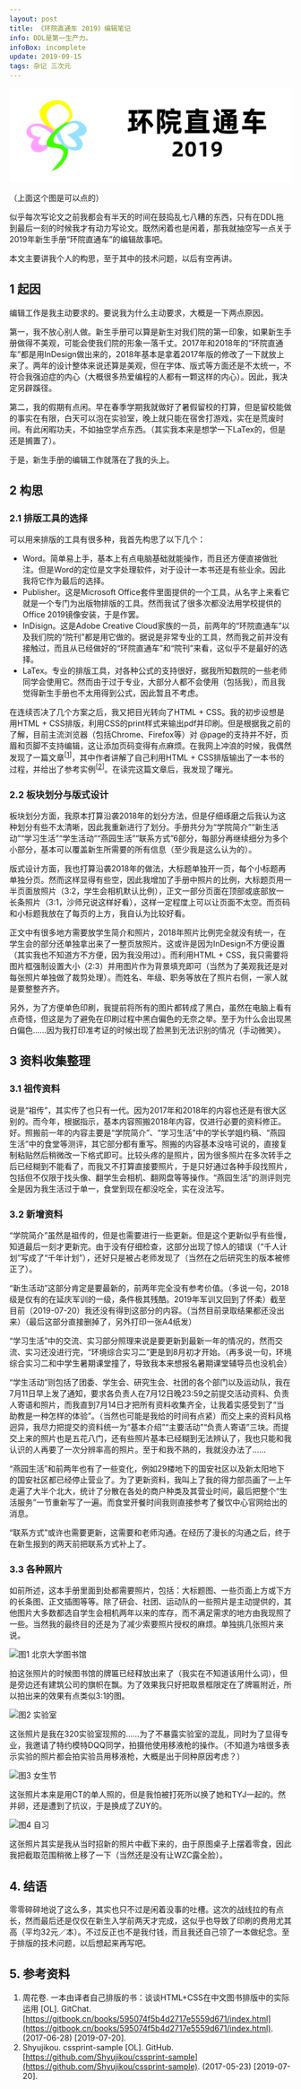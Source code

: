```yaml
---
layout: post
title: 《环院直通车 2019》编辑笔记
info: DDL是第一生产力。
infoBox: incomplete
update: 2019-09-15
tags: 杂记 三次元
---
```

<div class="at-c"><a href="//pku-cese-su.github.io/2019-Fresh-Book/output.pdf"><img src="/images/header-005.png" class="headerPic"></a></div>

（上面这个图是可以点的）

似乎每次写论文之前我都会有半天的时间在鼓捣乱七八糟的东西，只有在DDL拖到最后一刻的时候我才有动力写论文。既然闲着也是闲着，那我就抽空写一点关于2019年新生手册“环院直通车”的编辑故事吧。

本文主要讲我个人的构思，至于其中的技术问题，以后有空再讲。

## 1 起因
编辑工作是我主动要求的。要说我为什么主动要求，大概是一下两点原因。

第一，我不放心别人做。新生手册可以算是新生对我们院的第一印象，如果新生手册做得不美观，可能会使我们院的形象一落千丈。2017年和2018年的“环院直通车”都是用InDesign做出来的，2018年基本是拿着2017年版的修改了一下就放上来了。两年的设计整体来说还算是美观，但在字体、版式等方面还是不太统一，不符合我强迫症的内心（大概很多热爱编程的人都有一颗这样的内心）。因此，我决定另辟蹊径。

第二，我的假期有点闲。早在春季学期我就做好了暑假留校的打算，但是留校能做的事实在有限，白天可以泡在实验室，晚上就只能在宿舍打游戏，实在是荒废时间。有此闲暇功夫，不如抽空学点东西。（其实我本来是想学一下LaTex的，但是还是搁置了）。

于是，新生手册的编辑工作就落在了我的头上。

## 2 构思
### 2.1 排版工具的选择
可以用来排版的工具有很多种，我首先构思了以下几个：

- Word。简单易上手，基本上有点电脑基础就能操作，而且还方便直接做批注。但是Word的定位是文字处理软件，对于设计一本书还是有些业余。因此我将它作为最后的选择。
- Publisher。这是Microsoft Office套件里面提供的一个工具，从名字上来看它就是一个专门为出版物排版的工具。然而我试了很多次都没法用学校提供的Office 2019镜像安装，于是作罢。
- InDisign。这是Adobe Creative Cloud家族的一员，前两年的“环院直通车”以及我们院的“院刊”都是用它做的。据说是非常专业的工具，然而我之前并没有接触过，而且从已经做好的“环院直通车”和“院刊”来看，这似乎不是最好的选择。
- LaTex。专业的排版工具，对各种公式的支持很好，据我所知数院的一些老师同学会使用它。然而由于过于专业，大部分人都不会使用（包括我），而且我觉得新生手册也不太用得到公式，因此暂且不考虑。

在连续否决了几个方案之后，我又把目光转向了HTML + CSS。我的初步设想是用HTML + CSS排版，利用CSS的print样式来输出pdf并印刷。但是根据我之前的了解，目前主流浏览器（包括Chrome、Firefox等）对 @page的支持并不好，页眉和页脚不支持编辑，这让添加页码变得有点麻烦。在我网上冲浪的时候，我偶然发现了一篇文章<sup>[[1](#ref-1)]</sup>，其中作者讲解了自己利用HTML + CSS排版输出了一本书的过程，并给出了参考实例<sup>[[2](#ref-2)]</sup>。在读完这篇文章后，我发现了曙光。

### 2.2 板块划分与版式设计
板块划分方面，我原本打算沿袭2018年的划分方法，但是仔细琢磨之后我认为这种划分有些不太清晰，因此我重新进行了划分。手册共分为“学院简介”“新生活动”“学习生活”“学生活动”“燕园生活”“联系方式”6部分，每部分再继续细分为多个小部分，基本可以覆盖新生所需要的所有信息（至少我是这么认为的）。

版式设计方面，我也打算沿袭2018年的做法，大标题单独开一页，每个小标题再单独分页。然而这样显得有些空，因此我增加了手册中照片的比例，大标题页用一半页面放照片（3:2，学生会相机默认比例），正文一部分页面在顶部或底部放一长条照片（3:1，沙师兄说这样好看），这样一定程度上可以让页面不太空。而页码和小标题我放在了每页的上方，我自认为比较好看。

正文中有很多地方需要放学生简介和照片，2018年照片比例完全就没有统一，在学生会的部分还单独拿出来了一整页放照片。这或许是因为InDesign不方便设置（其实我也不知道方不方便，因为我没用过）。而利用HTML + CSS，我只需要将图片框强制设置大小（2:3）并用图片作为背景填充即可（当然为了美观我还是对每张照片单独做了裁剪处理）。而姓名、年级、职务等放在了照片右侧，一家人就是要整整齐齐。

另外，为了方便单色印刷，我提前将所有的图片都转成了黑白，虽然在电脑上看有点奇怪，但这是为了避免在印刷过程中黑白偏色的无奈之举。至于为什么会出现黑白偏色……因为我打印准考证的时候出现了脸黑到无法识别的情况（手动微笑）。

## 3 资料收集整理
### 3.1 祖传资料
说是“祖传”，其实传了也只有一代。因为2017年和2018年的内容也还是有很大区别的。而今年，根据指示，基本内容照搬2018年内容，仅进行必要的资料修正。好。照搬前一年的内容主要是“学院简介”、“学习生活”中的学长学姐约稿、“燕园生活”中的食堂等测评，其它部分都有重写。照搬的内容基本没啥可说的，直接复制粘贴然后稍微改一下格式即可。比较头疼的是照片，因为很多照片在多次转手之后已经糊到不能看了，而我又不打算直接要照片，于是只好通过各种手段找照片，包括但不仅限于找头像、翻学生会相机、翻网盘等等操作。“燕园生活”的测评则完全是因为我生活过于单一，食堂到现在都没吃全，实在没法写。

### 3.2 新增资料
“学院简介”虽然是祖传的，但是也需要进行一些更新。但是这个更新似乎有些慢，知道最后一刻才更新完。由于没有仔细检查，这部分出现了惊人的错误（“千人计划”写成了“千年计划”），还好只是被占老师发现了（当然在之后研究生的版本被修正了）。

“新生活动”这部分肯定是要最新的，前两年完全没有参考价值。（多说一句，2018级是仅有的在延庆军训的一级，条件极其残酷。2019年军训又回到了怀柔）截至目前（2019-07-20）我还没有得到这部分的内容。（当然目前录取结果都还没出来）（最后这部分直接删掉了，另外打印一张A4纸发）

“学习生活”中的交流、实习部分照理来说是要更新到最新一年的情况的，然而交流、实习还没进行完，“环境综合实习二”更是到8月初才开始。（再多说一句，环境综合实习二和中学生暑期课堂撞了，导致我本来想报名暑期课堂辅导员也没机会）

“学生活动”则包括了团委、学生会、研究生会、社团的各个部门以及运动队，我在7月11日早上发了通知，要求各负责人在7月12日晚23:59之前提交活动资料、负责人寄语和照片，而我直到7月14日才把所有资料收集齐全，让我着实感受到了“当助教是一种怎样的体验”。（当然也可能是我给的时间有点紧）而交上来的资料风格迥异，我尽力把提交的资料统一为“基本介绍”“主要活动”“负责人寄语”三块。而提交上来的照片也是五花八门，还有些照片基本已经糊到无法辨认了，我也只能和我认识的人再要了一次分辨率高的照片。至于和我不熟的，我就没办法了……

“燕园生活”和前两年也有了一些变化，例如29楼地下的国安社区以及新太阳地下的国安社区都已经停止营业了。为了更新资料，我叫上了我的得力部员画了一上午走遍了大半个北大，统计了分散在各处的商户种类及其营业时间，最后把整个“生活服务”一节重新写了一遍。而食堂开餐时间我则直接参考了餐饮中心官网给出的消息。

“联系方式”或许也需要更新，这需要和老师沟通。在经历了漫长的沟通之后，终于在新生报到的两天前把联系方式补上了。

### 3.3 各种照片
如前所述，这本手册里面到处都需要照片，包括：大标题图、一些页面上方或下方的长条图、正文插图等等。除了研会、社团、运动队的一些照片是主动提供的，其他图片大多数都选自学生会相机两年以来的库存，而不满足需求的地方由我现照了一些。当然我的最终目的还是为了减少索要照片授权的麻烦。单独挑几张照片来说。

![图1 北京大学图书馆](https://pku-cese-su.github.io/2019-Fresh-Book/images/chap-xue-xi-sheng-huo.jpg)

拍这张照片的时候图书馆的牌匾已经释放出来了（我实在不知道该用什么词），但是旁边还有建筑公司的旗帜在飘。为了效果我只好把取景框限定在了牌匾附近，所以拍出来的效果有点类似3:1的图。

![图2 实验室](https://pku-cese-su.github.io/2019-Fresh-Book/images/head-shi-yan-shi.jpg)

这张照片是我在320实验室现照的……为了不暴露实验室的混乱，同时为了显得专业，我邀请了特约模特DQQ同学，拍摄他使用移液枪的操作。（不知道为啥很多表示实验的照片都会拍实验员用移液枪，大概是出于同种原因考虑？）

![图3 女生节](https://pku-cese-su.github.io/2019-Fresh-Book/images/figure-nv-sheng-jie.jpg)

这张照片本来是用CT的单人照的，但是我怕被打死所以换了她和TYJ一起的。然并卵，还是遭到了抗议，于是换成了ZUY的。

![图4 自习](https://pku-cese-su.github.io/2019-Fresh-Book/images/head-zi-xi.jpg)

这张照片其实是我从当时招新的照片中截下来的，由于原图桌子上摆着零食，因此我把截取范围稍微上移了一下（当然还是没有让WZC露全脸）。

## 4. 结语
零零碎碎地说了这么多，其实也只不过是闲着没事的吐槽。这次的战线拉的有点长，然而最后还是仅仅在新生入学前两天才完成，这似乎也导致了印刷的费用尤其高（平均32元／本）。不过反正也不是我付钱，而且我还自己领了一本做纪念。至于排版的技术问题，以后想起来再写吧。

## 5. 参考资料
1. <span id="ref-1"></span>周花卷. 一本由译者自己排版的书：谈谈HTML+CSS在中文图书排版中的实际运用 [OL]. GitChat. [https://gitbook.cn/books/595074f5b4d2717e5559d671/index.html](https://gitbook.cn/books/595074f5b4d2717e5559d671/index.html). (2017-06-28) [2019-07-20].
2. <span id="ref-2"></span>Shyujikou. cssprint-sample [OL]. GitHub. [https://github.com/Shyujikou/cssprint-sample](https://github.com/Shyujikou/cssprint-sample). (2017-05-23) [2019-07-20].